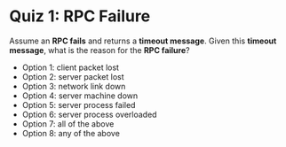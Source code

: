 # Quiz 1: RPC Failure

Assume an **RPC fails** and returns a **timeout message**. Given this **timeout message**, what is the reason for the **RPC failure**?

- Option 1: client packet lost
- Option 2: server packet lost
- Option 3: network link down
- Option 4: server machine down
- Option 5: server process failed
- Option 6: server process overloaded
- Option 7: all of the above
- Option 8: any of the above
